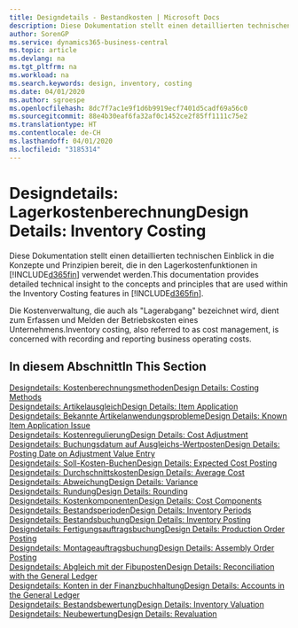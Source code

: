 ```yaml
---
title: Designdetails - Bestandkosten | Microsoft Docs
description: Diese Dokumentation stellt einen detaillierten technischen Einblick in die Konzepte und Prinzipien bereit, die in den Lagerkostenfunktionen in Business Central verwendet werden.
author: SorenGP
ms.service: dynamics365-business-central
ms.topic: article
ms.devlang: na
ms.tgt_pltfrm: na
ms.workload: na
ms.search.keywords: design, inventory, costing
ms.date: 04/01/2020
ms.author: sgroespe
ms.openlocfilehash: 8dc7f7ac1e9f1d6b9919ecf7401d5cadf69a56c0
ms.sourcegitcommit: 88e4b30eaf6fa32af0c1452ce2f85ff1111c75e2
ms.translationtype: HT
ms.contentlocale: de-CH
ms.lasthandoff: 04/01/2020
ms.locfileid: "3185314"
---
```

# <a name="design-details-inventory-costing"></a><span data-ttu-id="4ce61-103">Designdetails: Lagerkostenberechnung</span><span class="sxs-lookup"><span data-stu-id="4ce61-103">Design Details: Inventory Costing</span></span>
<span data-ttu-id="4ce61-104">Diese Dokumentation stellt einen detaillierten technischen Einblick in die Konzepte und Prinzipien bereit, die in den Lagerkostenfunktionen in [!INCLUDE[d365fin](includes/d365fin_md.md)] verwendet werden.</span><span class="sxs-lookup"><span data-stu-id="4ce61-104">This documentation provides detailed technical insight to the concepts and principles that are used within the Inventory Costing features in [!INCLUDE[d365fin](includes/d365fin_md.md)].</span></span>  

<span data-ttu-id="4ce61-105">Die Kostenverwaltung, die auch als "Lagerabgang" bezeichnet wird, dient zum Erfassen und Melden der Betriebskosten eines Unternehmens.</span><span class="sxs-lookup"><span data-stu-id="4ce61-105">Inventory costing, also referred to as cost management, is concerned with recording and reporting business operating costs.</span></span>  

## <a name="in-this-section"></a><span data-ttu-id="4ce61-106">In diesem Abschnitt</span><span class="sxs-lookup"><span data-stu-id="4ce61-106">In This Section</span></span>  
[<span data-ttu-id="4ce61-107">Designdetails: Kostenberechnungsmethoden</span><span class="sxs-lookup"><span data-stu-id="4ce61-107">Design Details: Costing Methods</span></span>](design-details-costing-methods.md)  
[<span data-ttu-id="4ce61-108">Designdetails: Artikelausgleich</span><span class="sxs-lookup"><span data-stu-id="4ce61-108">Design Details: Item Application</span></span>](design-details-item-application.md)  
[<span data-ttu-id="4ce61-109">Designdetails: Bekannte Artikelanwendungsprobleme</span><span class="sxs-lookup"><span data-stu-id="4ce61-109">Design Details: Known Item Application Issue</span></span>](design-details-inventory-zero-level-open-item-ledger-entries.md)  
[<span data-ttu-id="4ce61-110">Designdetails: Kostenregulierung</span><span class="sxs-lookup"><span data-stu-id="4ce61-110">Design Details: Cost Adjustment</span></span>](design-details-cost-adjustment.md)  
[<span data-ttu-id="4ce61-111">Designdetails: Buchungsdatum auf Ausgleichs-Wertposten</span><span class="sxs-lookup"><span data-stu-id="4ce61-111">Design Details: Posting Date on Adjustment Value Entry</span></span>](design-details-inventory-adjustment-value-entry-posting-date.md)  
[<span data-ttu-id="4ce61-112">Designdetails: Soll-Kosten-Buchen</span><span class="sxs-lookup"><span data-stu-id="4ce61-112">Design Details: Expected Cost Posting</span></span>](design-details-expected-cost-posting.md)  
[<span data-ttu-id="4ce61-113">Designdetails: Durchschnittskosten</span><span class="sxs-lookup"><span data-stu-id="4ce61-113">Design Details: Average Cost</span></span>](design-details-average-cost.md)  
[<span data-ttu-id="4ce61-114">Designdetails: Abweichung</span><span class="sxs-lookup"><span data-stu-id="4ce61-114">Design Details: Variance</span></span>](design-details-variance.md)  
[<span data-ttu-id="4ce61-115">Designdetails: Rundung</span><span class="sxs-lookup"><span data-stu-id="4ce61-115">Design Details: Rounding</span></span>](design-details-rounding.md)  
[<span data-ttu-id="4ce61-116">Designdetails: Kostenkomponenten</span><span class="sxs-lookup"><span data-stu-id="4ce61-116">Design Details: Cost Components</span></span>](design-details-cost-components.md)  
[<span data-ttu-id="4ce61-117">Designdetails: Bestandsperioden</span><span class="sxs-lookup"><span data-stu-id="4ce61-117">Design Details: Inventory Periods</span></span>](design-details-inventory-periods.md)  
[<span data-ttu-id="4ce61-118">Designdetails: Bestandsbuchung</span><span class="sxs-lookup"><span data-stu-id="4ce61-118">Design Details: Inventory Posting</span></span>](design-details-inventory-posting.md)  
[<span data-ttu-id="4ce61-119">Designdetails: Fertigungsauftragsbuchung</span><span class="sxs-lookup"><span data-stu-id="4ce61-119">Design Details: Production Order Posting</span></span>](design-details-production-order-posting.md)  
[<span data-ttu-id="4ce61-120">Designdetails: Montageauftragsbuchung</span><span class="sxs-lookup"><span data-stu-id="4ce61-120">Design Details: Assembly Order Posting</span></span>](design-details-assembly-order-posting.md)  
[<span data-ttu-id="4ce61-121">Designdetails: Abgleich mit der Fibuposten</span><span class="sxs-lookup"><span data-stu-id="4ce61-121">Design Details: Reconciliation with the General Ledger</span></span>](design-details-reconciliation-with-the-general-ledger.md)  
[<span data-ttu-id="4ce61-122">Designdetails: Konten in der Finanzbuchhaltung</span><span class="sxs-lookup"><span data-stu-id="4ce61-122">Design Details: Accounts in the General Ledger</span></span>](design-details-accounts-in-the-general-ledger.md)  
[<span data-ttu-id="4ce61-123">Designdetails: Bestandsbewertung</span><span class="sxs-lookup"><span data-stu-id="4ce61-123">Design Details: Inventory Valuation</span></span>](design-details-inventory-valuation.md)  
[<span data-ttu-id="4ce61-124">Designdetails: Neubewertung</span><span class="sxs-lookup"><span data-stu-id="4ce61-124">Design Details: Revaluation</span></span>](design-details-revaluation.md)

